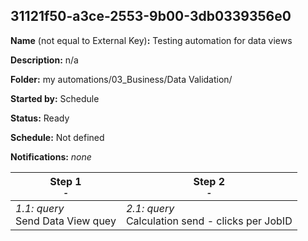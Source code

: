 ## 31121f50-a3ce-2553-9b00-3db0339356e0

**Name** (not equal to External Key)**:** Testing automation for data views

**Description:** n/a

**Folder:** my automations/03_Business/Data Validation/

**Started by:** Schedule

**Status:** Ready

**Schedule:** Not defined

**Notifications:** _none_


| Step 1<br>_<small>-</small>_ | Step 2<br>_<small>-</small>_ |
| --- | --- |
| _1.1: query_<br>Send Data View quey | _2.1: query_<br>Calculation send - clicks per JobID |
